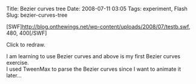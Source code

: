 Title: Bezier curves tree
Date: 2008-07-11 03:05
Tags: experiment, Flash
Slug: bezier-curves-tree

<div>

[SWF]http://blog.onthewings.net/wp-content/uploads/2008/07/testb.swf,
480, 400[/SWF]

</div>

Click to redraw.

I am learning to use Bezier curves and above is my first Bezier curves
exercise.  
I used TweenMax to parse the Bezier curves since I want to animate it
later...
